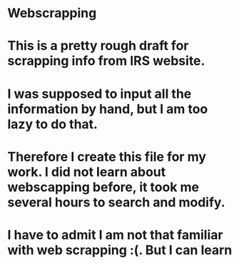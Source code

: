 # Webscrapping
# This is a pretty rough draft for scrapping info from IRS website.
# I was supposed to input all the information by hand, but I am too lazy to do that. 
# Therefore I create this file for my work. I did not learn about webscapping before, it took me several hours to search and modify.
# I have to admit I am not that familiar with web scrapping :(. But I can learn
